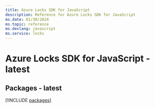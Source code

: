 ```yaml
---
title: Azure Locks SDK for JavaScript
description: Reference for Azure Locks SDK for JavaScript
ms.date: 01/30/2024
ms.topic: reference
ms.devlang: javascript
ms.service: locks
---
```

# Azure Locks SDK for JavaScript - latest
## Packages - latest
[!INCLUDE [packages](locks-index.md)]